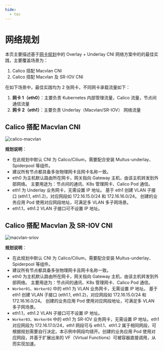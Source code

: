 ```yaml
---
hide:
  - toc
---
```


# 网络规划

本页主要描述基于[网卡规划](./ethplan.md)中的 Overlay + Underlay CNI 网络方案中的的最佳实践，主要覆盖场景为：

1. Calico 搭配 Macvlan CNI
2. Calico 搭配 Macvlan 及 SR-IOV CNI

在如下场景中，最佳实践均为 2 张网卡，不同网卡承载流量如下：

1. **网卡 1（eth0）**：主要负责 Kubernetes 内部管理流量，Calico 流量，节点间通信流量
2. **网卡 2（eth1）**：主要负责 Underlay（Macvlan/SR-IOV） 网络流量

## Calico 搭配 Macvlan CNI

![calico-macvlan](https://docs.daocloud.io/daocloud-docs-images/docs/network/images/calico-macvlan.jpg)

**规划说明**：

- 在此规划中默认 CNI 为 Calico/Cilium，需要配合安装 Multus-underlay、Spiderpool 等组件。
- 建议所有节点都具备多张物理网卡且网卡名称一致。
- eth0 为主机默认路由所在网卡，网关指向 Gateway 主机，由该主机转发到外部网络。
  主要用途为：节点间的通讯、K8s 管理网卡、Calico Pod 通信。
- eth1 为 Underlay 业务网卡，无需设置 IP 地址。
  基于 eth1 创建 VLAN 子接口 (eth1.1, eth1.2)，对应网段如 172.16.15.0/24 和 172.16.16.0/24。
  创建的业务应用 Pod 使用对应网段地址，可满足多 VLAN 多子网场景。
- eth1.1，eth1.2 VLAN 子接口可不设置 IP 地址。

## Calico 搭配 Macvlan 及 SR-IOV CNI

![macvlan-sriov](https://docs.daocloud.io/daocloud-docs-images/docs/network/images/macvlan-sriov.jpg)

**规划说明**：

- 在此规划中默认 CNI 为 Calico/Cilium，需要配合安装 Multus-underlay、Spiderpool 等组件。
- 建议所有节点都具备多张物理网卡且网卡名称一致。
- eth0 为主机默认路由所在网卡，网关指向 Gateway 主机，由该主机转发到外部网络。
  主要用途为：节点间的通讯、K8s 管理网卡、Calico Pod 通信。
- `Worker01`、`Worker02` 中的 eth1 为 VLAN 业务网卡，无需设置 IP 地址。
  基于 eth1 创建 VLAN 子接口 (eth1.1, eth1.2)，对应网段如 172.16.15.0/24 和 172.16.16.0/24。
  创建的业务应用 Pod 使用对应网段地址，可满足多 VLAN 多子网场景。
- eth1.1，eth1.2 VLAN 子接口可不设置 IP 地址。
- `Worker03`、`Worker04` 中的 eth1 为 SR-IOV 业务网卡，无需设置 IP 地址。eth1 对应网段为 172.16.17.0/24，eth1 网段可与 eth1.1、eth1.2 属于相同网段，可根据规划需要自行决定。本示例中网段均错开。创建的业务应用 Pod 使用对应网段，并基于扩展出来的 VF（Virtual Functions）可被容器直接调用，从而实现加速。
